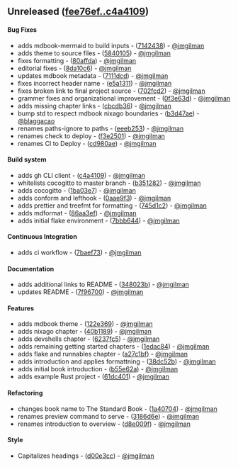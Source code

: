 ## Unreleased ([fee76ef..c4a4109](https://github.com/jmgilman/std-book/compare/fee76ef..c4a4109))
#### Bug Fixes
- adds mdbook-mermaid to build inputs - ([7142438](https://github.com/jmgilman/std-book/commit/71424385d71592e84f7ca7b9c8e156c79dfe539d)) - [@jmgilman](https://github.com/jmgilman)
- adds theme to source files - ([5840105](https://github.com/jmgilman/std-book/commit/5840105276c609a244809ac5c0348b6ad36c0a35)) - [@jmgilman](https://github.com/jmgilman)
- fixes formatting - ([80affda](https://github.com/jmgilman/std-book/commit/80affdac213f1ae080311466961ca736fe6ca5ad)) - [@jmgilman](https://github.com/jmgilman)
- editorial fixes - ([8da10c6](https://github.com/jmgilman/std-book/commit/8da10c62513de9a19bcffe2a1b5e418ea8342f5f)) - [@jmgilman](https://github.com/jmgilman)
- updates mdbook metadata - ([7111dcd](https://github.com/jmgilman/std-book/commit/7111dcdcb732720b49ed46d547efc09670410b10)) - [@jmgilman](https://github.com/jmgilman)
- fixes incorrect header name - ([e5a1311](https://github.com/jmgilman/std-book/commit/e5a13113c18369b61f4f27c8cf15d7d43d62efe0)) - [@jmgilman](https://github.com/jmgilman)
- fixes broken link to final project source - ([702fcd2](https://github.com/jmgilman/std-book/commit/702fcd272c5ca5caec4473a9aac883d980ceaaa3)) - [@jmgilman](https://github.com/jmgilman)
- grammer fixes and organizational improvement - ([0f3e63d](https://github.com/jmgilman/std-book/commit/0f3e63d9307bb239884a386a21a242ba625dd7bc)) - [@jmgilman](https://github.com/jmgilman)
- adds missing chapter links - ([cbcdb36](https://github.com/jmgilman/std-book/commit/cbcdb36b605ef3a255e60f9f0ec3a8dea2b67b3d)) - [@jmgilman](https://github.com/jmgilman)
- bump std to respect mdbook nixago boundaries - ([b3d47ae](https://github.com/jmgilman/std-book/commit/b3d47ae13a516dfb2758260141dbd9d6f4900fce)) - [@blaggacao](https://github.com/blaggacao)
- renames paths-ignore to paths - ([eeeb253](https://github.com/jmgilman/std-book/commit/eeeb253f68739d41f14490529e6a08600d841e0a)) - [@jmgilman](https://github.com/jmgilman)
- renames check to deploy - ([f3e2501](https://github.com/jmgilman/std-book/commit/f3e25016d5fda2f051b65c480b1f523a545cddb6)) - [@jmgilman](https://github.com/jmgilman)
- renames CI to Deploy - ([cd980ae](https://github.com/jmgilman/std-book/commit/cd980aea0a128e2036cf2eb51485409e0a8d02c4)) - [@jmgilman](https://github.com/jmgilman)
#### Build system
- adds gh CLI client - ([c4a4109](https://github.com/jmgilman/std-book/commit/c4a4109debb63b0fb75f861478ce8552343eaffd)) - [@jmgilman](https://github.com/jmgilman)
- whitelists cocogitto to master branch - ([b351282](https://github.com/jmgilman/std-book/commit/b351282ae684e13593199626ce3d55d9024b6cd6)) - [@jmgilman](https://github.com/jmgilman)
- adds cocogitto - ([1ba03e7](https://github.com/jmgilman/std-book/commit/1ba03e787417c781e71c995db169ff4fb60786db)) - [@jmgilman](https://github.com/jmgilman)
- adds conform and lefthook - ([0aae9f3](https://github.com/jmgilman/std-book/commit/0aae9f33520328e4aaf7f721823e7bf0ac6a31f4)) - [@jmgilman](https://github.com/jmgilman)
- adds prettier and treefmt for formatting - ([745d1c2](https://github.com/jmgilman/std-book/commit/745d1c20bb490f9c61ce232066eb94305c53f3e9)) - [@jmgilman](https://github.com/jmgilman)
- adds mdformat - ([86aa3ef](https://github.com/jmgilman/std-book/commit/86aa3efbfdf23aa3c2fc7715b13591a2929350d8)) - [@jmgilman](https://github.com/jmgilman)
- adds initial flake environment - ([7bbb644](https://github.com/jmgilman/std-book/commit/7bbb6440ddf368fcb02e219c421f3f4fbbcaf57b)) - [@jmgilman](https://github.com/jmgilman)
#### Continuous Integration
- adds ci workflow - ([7baef73](https://github.com/jmgilman/std-book/commit/7baef73bdaef3a042e78c3f85370cf30e48e3bd0)) - [@jmgilman](https://github.com/jmgilman)
#### Documentation
- adds additional links to README - ([348023b](https://github.com/jmgilman/std-book/commit/348023b06c5294488d13078432e36e4825f4fc16)) - [@jmgilman](https://github.com/jmgilman)
- updates README - ([7f96700](https://github.com/jmgilman/std-book/commit/7f96700cbbe4464fba2613c3283ddf9d1630c632)) - [@jmgilman](https://github.com/jmgilman)
#### Features
- adds mdbook theme - ([122e369](https://github.com/jmgilman/std-book/commit/122e369aa4ef0124c36a87b0acbd674ed0d3adc4)) - [@jmgilman](https://github.com/jmgilman)
- adds nixago chapter - ([40b1189](https://github.com/jmgilman/std-book/commit/40b118927d55e60ccf3a01f05102a60ce0a6c741)) - [@jmgilman](https://github.com/jmgilman)
- adds devshells chapter - ([6237fc5](https://github.com/jmgilman/std-book/commit/6237fc5c0c3e5f992e39b846f7446bcc60004a94)) - [@jmgilman](https://github.com/jmgilman)
- adds remaining getting started chapters - ([1edac84](https://github.com/jmgilman/std-book/commit/1edac843ae4d60d300a4cdfd4c4770a9ed2c0b55)) - [@jmgilman](https://github.com/jmgilman)
- adds flake and runnables chapter - ([a27c1bf](https://github.com/jmgilman/std-book/commit/a27c1bf6f5da10cd38c6a4ca886ae2949998099a)) - [@jmgilman](https://github.com/jmgilman)
- adds introduction and applies formattning - ([38dc52b](https://github.com/jmgilman/std-book/commit/38dc52b516baf541fc1b1b16ae646d27cf313985)) - [@jmgilman](https://github.com/jmgilman)
- adds initial book introduction - ([b55e62a](https://github.com/jmgilman/std-book/commit/b55e62aa6e96e41f70c5a73fe1063a926eec4ff3)) - [@jmgilman](https://github.com/jmgilman)
- adds example Rust project - ([61dc401](https://github.com/jmgilman/std-book/commit/61dc40178bbf6896bde75d2513616a8562f1244b)) - [@jmgilman](https://github.com/jmgilman)
#### Refactoring
- changes book name to The Standard Book - ([1a40704](https://github.com/jmgilman/std-book/commit/1a407040f77d6256cb5500d0a035f8102c871c79)) - [@jmgilman](https://github.com/jmgilman)
- renames preview command to serve - ([3186d6e](https://github.com/jmgilman/std-book/commit/3186d6e3ccb44cd52439de41f22035c551920c27)) - [@jmgilman](https://github.com/jmgilman)
- renames introduction to overview - ([d8e009f](https://github.com/jmgilman/std-book/commit/d8e009f59a89c381b10791947af0447570528bc5)) - [@jmgilman](https://github.com/jmgilman)
#### Style
- Capitalizes headings - ([d00e3cc](https://github.com/jmgilman/std-book/commit/d00e3cca24a0cbd74718724ae5ec4af697cb4783)) - [@jmgilman](https://github.com/jmgilman)

